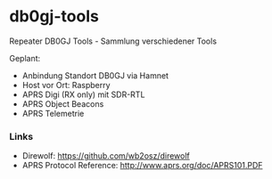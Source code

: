 # db0gj-tools
Repeater DB0GJ Tools - Sammlung verschiedener Tools

Geplant:
- Anbindung Standort DB0GJ via Hamnet
- Host vor Ort: Raspberry
- APRS Digi (RX only) mit SDR-RTL
- APRS Object Beacons
- APRS Telemetrie

### Links ###
- Direwolf: https://github.com/wb2osz/direwolf
- APRS Protocol Reference: http://www.aprs.org/doc/APRS101.PDF
